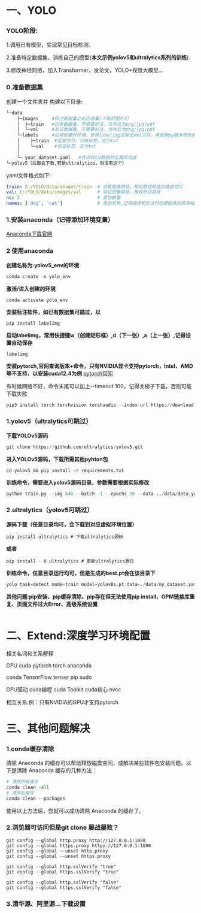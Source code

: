 # 一、YOLO 
### YOLO阶段:
1.调用已有模型，实现常见目标检测.

2.准备特定数据集，训练自己的模型(**本文示例yolov5和ultralytics系列的训练**).

3.修改神经网络，加入Transformer，发论文，YOLO+视觉大模型...


### 0.准备数据集
创建一个文件夹并 构建以下目录:
```python
└─data
    ├─images     #标注数据集之前应收集/下载好图片们
    │  ├─train   #训练数据集，不需要标注，文件应为png/jpg/pdf  
    │  └─val     #验证数据集，不需要标注，文件应为png/jpg/pdf
    └─labels     #后续创建好环境，安装labelimg后输出xml文件，再使用py脚本修改格式
    │    ├─train  #监督学习，训练标签，应为txt 
    │    └─val    #验证标签，应为txt
    │
    └─ your_dataset.yaml   #告诉YOLO数据的位置和组成
└─yolov5（后面会下载,若是ultralytics，则没有这个）
```
yaml文件格式如下:
```yaml
train: E:/YOLO/data/images/train  # 训练图像路径，相对路径和绝对路径均可
val: E:/YOLO/data/images/val      # 验证图像路径，推荐绝对路径
nc: 2                             # 类别数量
names: ['dog', 'cat']             # 类别名称,记得顺序和标注时创建的类别顺序相同
```
### 1.安装anaconda（记得添加环境变量）
<!--python包和环境管理工具，类似操作系统界的VMware -->

<!--和conda又是什么关系:包管理工具:conda、pip、apt分别是什么 -->

<!--记得配置anaconda的环境变量，什么是环境变量=为什么要配置环境变量=环境变量有什么作用 -->

[Anaconda下载官网](https://www.anaconda.com/download)


<!--
```
D:\anaconda3
D:\anaconda3\Scripts
D:\anaconda3\Library\bin
D:\anaconda3\Library\mingw-w64\bin
```

 
```python
#验证是否安装成功
conda --version
#更详细的信息查询
conda info
```
为了深入了解anaconda的组成，便于分析后续可能遇到的问题，我们决定分析一下conda info的内容

复制下面内容到语言大模型，package cache可能以后分析问题会遇到

```
PS C:\Users\Administrator> conda info

     active environment : None     #现有激活的环境
       user config file : C:\Users\Administrator\.condarc
 populated config files : D:\anaconda\.condarc
                          C:\Users\Administrator\.condarc
          conda version : 24.9.2
    conda-build version : 24.9.0
         python version : 3.12.7.final.0
                 solver : libmamba (default)
       virtual packages : __archspec=1=skylake
                          __conda=24.9.2=0
                          __cuda=12.7=0
                          __win=0=0
       base environment : D:\anaconda  (writable)
      conda av data dir : D:\anaconda\etc\conda
  conda av metadata url : None
           channel URLs : https://mirrors.tuna.tsinghua.edu.cn/anaconda/cloud/conda-forge/win-64
                          https://mirrors.tuna.tsinghua.edu.cn/anaconda/cloud/conda-forge/noarch
                          https://mirrors.tuna.tsinghua.edu.cn/anaconda/pkgs/free/win-64
                          https://mirrors.tuna.tsinghua.edu.cn/anaconda/pkgs/free/noarch
                          https://mirrors.tuna.tsinghua.edu.cn/anaconda/pkgs/main/win-64
                          https://mirrors.tuna.tsinghua.edu.cn/anaconda/pkgs/main/noarch
                          https://mirrors.tuna.tsinghua.edu.cn/anaconda/pkgs/msys2/win-64
                          https://mirrors.tuna.tsinghua.edu.cn/anaconda/pkgs/msys2/noarch
                          https://mirrors.tuna.tsinghua.edu.cn/anaconda/pkgs/pro/win-64
                          https://mirrors.tuna.tsinghua.edu.cn/anaconda/pkgs/pro/noarch
                          https://mirrors.tuna.tsinghua.edu.cn/anaconda/pkgs/r/win-64
                          https://mirrors.tuna.tsinghua.edu.cn/anaconda/pkgs/r/noarch
                          https://repo.anaconda.com/pkgs/main/win-64
                          https://repo.anaconda.com/pkgs/main/noarch
                          https://repo.anaconda.com/pkgs/r/win-64
                          https://repo.anaconda.com/pkgs/r/noarch
                          https://repo.anaconda.com/pkgs/msys2/win-64
                          https://repo.anaconda.com/pkgs/msys2/noarch
          package cache : D:\anaconda\pkgs
                          C:\Users\Administrator\.conda\pkgs
                          C:\Users\Administrator\AppData\Local\conda\conda\pkgs
       envs directories : D:\anaconda\envs
                          C:\Users\Administrator\.conda\envs
                          C:\Users\Administrator\AppData\Local\conda\conda\envs
               platform : win-64
             user-agent : conda/24.9.2 requests/2.32.3 CPython/3.12.7 Windows/11 Windows/10.0.22631 solver/libmamba conda-libmamba-solver/24.9.0 libmambapy/1.5.8 aau/0.4.4 c/. s/. e/.
          administrator : True
             netrc file : None
           offline mode : False       
```

Extesion:命令行之间的区别

powershell和cmd和Anaconda Prompt和Anaconda PowerShell Prompt和Linux->Terminal区别

pip缓存cache的问题，相关关键词:更新和依赖

pip3和pip的区别

conda相关命令
 -->
### 2 使用anaconda
**创建名称为:yolov5_env的环境**
```python
conda create -n yolo_env
```
**激活/进入创建的环境**
```pyhton
conda activate yolo_env
```
**安装标注软件，如已有数据集可跳过，以**
```pyhton
pip install labelImg
```
**启动labelimg，常用快捷键w（创建矩形框）,d（下一张）,a（上一张）,记得设置自动保存**
```pyhton
labelimg 
```
**安装pytorch,官网查询版本+命令，只有NVIDIA显卡支持pytorch，Intel、AMD等不支持，以安装cuda12.4为例**
[pytorch官网](https://pytorch.org/)

有时候网络不好，命令末尾可以加上--timeout 100，记得关梯子下载，否则可能下载失败
```python 
pip3 install torch torchvision torchaudio --index-url https://download.pytorch.org/whl/cu124 --timeout 100
```
### 1.yolov5（ultralytics可跳过）
**下载YOLOv5源码**
```python
git clone https://github.com/ultralytics/yolov5.git
```
**进入YOLOv5源码，下载所需其他pyhton包**
```pyhton
cd yolov5 && pip install -r requirements.txt

```

**训练命令，需要进入yolov5源码目录，参数需要根据实际修改** 

```python
python train.py --img 640 --batch -1 --epochs 50 --data ../data/data.yaml --weights yolov5s.pt --device 0  
```
### 2.ultralytics（yolov5可跳过）
**源码下载（任意目录均可，会下载到对应虚拟环境位置）**
```pyhton
pip install ultralytics # 下载ultralytics源码
```
**或者**
```pyhton
pip install - U ultralytics # 更新ultralytics源码
```
**训练命令，任意目录运行均可，但是生成的best.pt会在该目录下**
```python
yolo task=detect mode=train model=yolov8s.pt data=./data/my_dataset.yaml batch=-1 epochs=100 device=0 name=onlyou
```
**其他问题:pip安装、pip缓存清除、pip存在但无法使用pip install、OPM链接库重复、页面文件过大Error、高级系统设置**

```pyhton

```
# 二、Extend:深度学习环境配置
相关名词和关系解释

GPU cuda pytorch torch anaconda 

conda TensorFlow tenser pip sudo 

GPU驱动 cuda编程 cuda Toolkit cuda核心 nvcc

相互关系:例：只有NVIDIA的GPU才支持pytorch


# 三、其他问题解决

### 1.conda缓存清除
清除 Anaconda 的缓存可以帮助释放磁盘空间，或解决某些软件包安装问题。以下是清除 Anaconda 缓存的几种方法：

```python
# 清除所有缓存
conda clean -all
# 清除包缓存
conda clean --packages

```

使用以上方法后，您就可以成功清除 Anaconda 的缓存了。

### 2.浏览器可访问但是git clone 屡战屡败？

```
git config --global http.proxy http://127.0.0.1:1080
git config --global https.proxy https://127.0.0.1:1080
git config --global --unset http.proxy
git config --global --unset https.proxy
```
```
git config --global http.sslVerify "true"
git config --global https.sslVerify "true"
```
```
git config --global http.sslVerify "false"
git config --global https.sslVerify "false"
```

### 3.清华源、阿里源...下载设置
